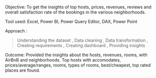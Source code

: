 Objective:
To get the insights of top hosts, prices, revenues, reviews and overall satisfaction rate of the bookings in the various neighborhoods.

Tool used:
Excel, Power BI, Power Query Editor, DAX, Power Point

Approach : 
 >Understanding the dataset ,
 >Data cleaning ,
 >Data transformation ,
 >Creating requirements ,
 >Creating dashboard ,
 >Providing insights

Outcome:
Provided the insights about the hosts, revenues, rooms, with AirBnB and neighborhoods. 
Top hosts with accomodates, prices/average/ranges, rooms, types of rooms, best/cheapest, top rated places are found.  

